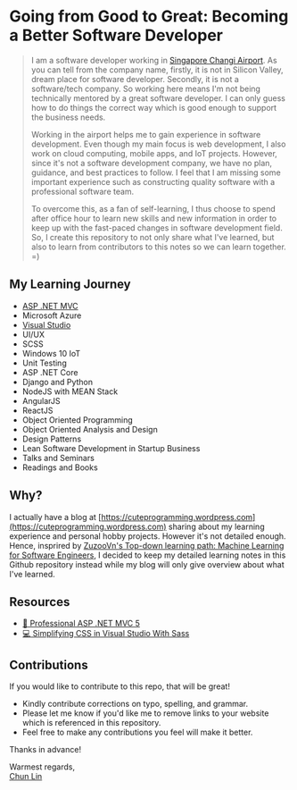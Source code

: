 # Going from Good to Great: Becoming a Better Software Developer

> I am a software developer working in [Singapore Changi Airport](https://en.wikipedia.org/wiki/Singapore_Changi_Airport). As you can tell from the company name, firstly, it is not in Silicon Valley, dream place for software developer. Secondly, it is not a software/tech company. So working here means I'm not being technically mentored by a great software developer. I can only guess how to do things the correct way which is good enough to support the business needs.
> 
> Working in the airport helps me to gain experience in software development. Even though my main focus is web development, I also work on cloud computing, mobile apps, and IoT projects. However, since it's not a software development company, we have no plan, guidance, and best practices to follow. I feel that I am missing some important experience such as constructing quality software with a professional software team. 
>
> To overcome this, as a fan of self-learning, I thus choose to spend after office hour to learn new skills and new information in order to keep up with the fast-paced changes in software development field. So, I create this repository to not only share what I've learned, but also to learn from contributors to this notes so we can learn together. =) 

## My Learning Journey

 - [ASP .NET MVC](/aspnet/mvc)
 - Microsoft Azure
 - [Visual Studio](/ide/visual-studio)
 - UI/UX
 - SCSS
 - Windows 10 IoT
 - Unit Testing
 - ASP .NET Core
 - Django and Python
 - NodeJS with MEAN Stack
 - AngularJS
 - ReactJS
 - Object Oriented Programming
 - Object Oriented Analysis and Design
 - Design Patterns
 - Lean Software Development in Startup Business
 - Talks and Seminars
 - Readings and Books
 
## Why?
I actually have a blog at [https://cuteprogramming.wordpress.com](https://cuteprogramming.wordpress.com) sharing about my learning experience and personal hobby projects. However it's not detailed enough. Hence, insprired by [ZuzooVn's Top-down learning path: Machine Learning for Software Engineers](https://github.com/ZuzooVn/machine-learning-for-software-engineers), I decided to keep my detailed learning notes in this Github repository instead while my blog will only give overview about what I've learned.

## Resources
 - [:book: Professional ASP .NET MVC 5](https://www.amazon.com/Professional-ASP-NET-MVC-Jon-Galloway/dp/1118794753)
 - [:computer: Simplifying CSS in Visual Studio With Sass](https://www.pluralsight.com/courses/simplifying-css-visual-studio-sass)

## Contributions
If you would like to contribute to this repo, that will be great!

 - Kindly contribute corrections on typo, spelling, and grammar.
 - Please let me know if you'd like me to remove links to your website which is referenced in this repository.
 - Feel free to make any contributions you feel will make it better.

Thanks in advance!


Warmest regards,  
[Chun Lin](https://goh-chunlin.github.io)
